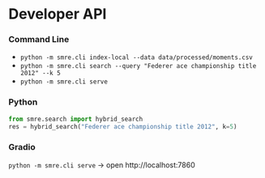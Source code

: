 # Developer API

### Command Line
- `python -m smre.cli index-local --data data/processed/moments.csv`
- `python -m smre.cli search --query "Federer ace championship title 2012" --k 5`
- `python -m smre.cli serve`

### Python
```python
from smre.search import hybrid_search
res = hybrid_search("Federer ace championship title 2012", k=5)
```

### Gradio
`python -m smre.cli serve` → open http://localhost:7860
